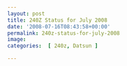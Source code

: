 ```yaml
---
layout: post
title: 240Z Status for July 2008
date: '2008-07-16T08:43:58+00:00'
permalink: 240z-status-for-july-2008
image: 
categories:  [ 240z, Datsun ]

---
```

